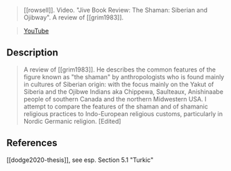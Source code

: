 > [[rowsell]]. Video. "Jive Book Review: The Shaman: Siberian and Ojibway". A review of [[grim1983]].

> [YouTube](https://youtu.be/gWfv23T2wc4)

## Description
> A review of [[grim1983]]. He describes the common features of the figure known as "the shaman" by anthropologists who is found mainly in cultures of Siberian origin: with the focus mainly on the Yakut of Siberia and the Ojibwe Indians aka Chippewa, Saulteaux, Anishinaabe people of southern Canada and the northern Midwestern USA. I attempt to compare the features of the shaman and of shamanic religious practices to Indo-European religious customs, particularly in Nordic Germanic religion. [Edited]


## References
[[dodge2020-thesis]], see esp. Section 5.1 "Turkic"